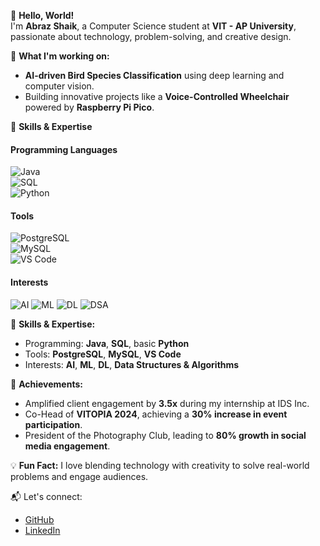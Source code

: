👋 **Hello, World!**  
I'm **Abraz Shaik**, a Computer Science student at **VIT - AP University**, passionate about technology, problem-solving, and creative design.  

🔭 **What I'm working on:**  
- **AI-driven Bird Species Classification** using deep learning and computer vision.  
- Building innovative projects like a **Voice-Controlled Wheelchair** powered by **Raspberry Pi Pico**.

 🎯 **Skills & Expertise**  

#### **Programming Languages**  
![Java](https://img.shields.io/badge/Java-007396?style=for-the-badge&logo=java&logoColor=white)  
![SQL](https://img.shields.io/badge/SQL-CC2927?style=for-the-badge&logo=microsoftsqlserver&logoColor=white)  
![Python](https://img.shields.io/badge/Python-3776AB?style=for-the-badge&logo=python&logoColor=white)

#### **Tools**  
![PostgreSQL](https://img.shields.io/badge/PostgreSQL-336791?style=for-the-badge&logo=postgresql&logoColor=white)  
![MySQL](https://img.shields.io/badge/MySQL-4479A1?style=for-the-badge&logo=mysql&logoColor=white)  
![VS Code](https://img.shields.io/badge/VS%20Code-0078D4?style=for-the-badge&logo=visualstudiocode&logoColor=white)

#### **Interests**  
![AI](https://img.shields.io/badge/AI-FF6F00?style=for-the-badge&logo=artificialintelligence&logoColor=white) ![ML](https://img.shields.io/badge/ML-00C853?style=for-the-badge&logo=machinelearning&logoColor=white) ![DL](https://img.shields.io/badge/DL-0091EA?style=for-the-badge&logo=deep-learning&logoColor=white) ![DSA](https://img.shields.io/badge/DSA-2962FF?style=for-the-badge&logo=algorithms&logoColor=white)

🎯 **Skills & Expertise:**  
- Programming: **Java**, **SQL**, basic **Python**  
- Tools: **PostgreSQL**, **MySQL**, **VS Code**  
- Interests: **AI**, **ML**, **DL**, **Data Structures & Algorithms**  

🌟 **Achievements:**  
- Amplified client engagement by **3.5x** during my internship at IDS Inc.  
- Co-Head of **VITOPIA 2024**, achieving a **30% increase in event participation**.  
- President of the Photography Club, leading to **80% growth in social media engagement**.  

💡 **Fun Fact:** I love blending technology with creativity to solve real-world problems and engage audiences.  

📬 Let's connect:  
- [GitHub](https://github.com/Abraz07)  
- [LinkedIn](https://www.linkedin.com/in/abraz-shaik/)  

